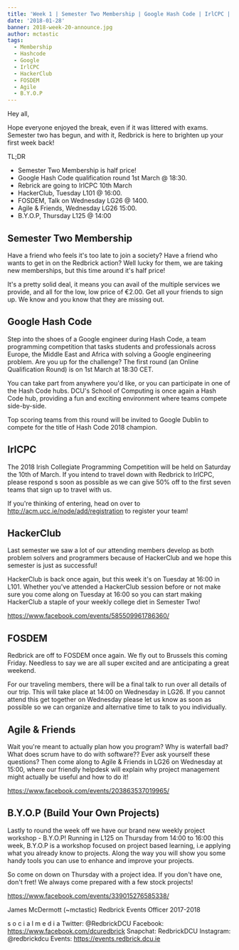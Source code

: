 ```yaml
---
title: 'Week 1 | Semester Two Membership | Google Hash Code | IrlCPC | HackerClub | FOSDEM | Agile & Friends | B.Y.O.P (Build Your Own Projects)'
date: '2018-01-28'
banner: 2018-week-20-announce.jpg
author: mctastic
tags:
  - Membership
  - Hashcode
  - Google
  - IrlCPC
  - HackerClub
  - FOSDEM
  - Agile
  - B.Y.O.P
---
```


Hey all,

Hope everyone enjoyed the break, even if it was littered with exams. Semester two has begun, and with it, Redbrick is here to brighten up your first week back!

TL;DR
  - Semester Two Membership is half price!
  - Google Hash Code qualification round 1st March @ 18:30.
  - Rebrick are going to IrlCPC 10th March
  - HackerClub, Tuesday L101 @ 16:00.
  - FOSDEM, Talk on Wednesday LG26 @ 1400.
  - Agile & Friends, Wednesday LG26 15:00.
  - B.Y.O.P, Thursday L125 @ 14:00

<!-- more -->

## Semester Two Membership

Have a friend who feels it's too late to join a society? Have a friend who wants to get in on the Redbrick action? Well lucky for them, we are taking new memberships, but this time around it's half price!

It's a pretty solid deal, it means you can avail of the multiple services we provide, and all for the low, low price of €2.00. Get all your friends to sign up. We know and you know that they are missing out.

## Google Hash Code

Step into the shoes of a Google engineer during Hash Code, a team programming competition that tasks students and professionals across Europe, the Middle East and Africa with solving a Google engineering problem. Are you up for the challenge? The first round (an Online Qualification Round) is on 1st March at 18:30 CET.

You can take part from anywhere you'd like, or you can participate in one of the Hash Code hubs. DCU's School of Computing is once again a Hash Code hub, providing a fun and exciting environment where teams compete side-by-side.

Top scoring teams from this round will be invited to Google Dublin to compete for the title of Hash Code 2018 champion.

## IrlCPC

The 2018 Irish Collegiate Programming Competition will be held on Saturday the 10th of March. If you intend to travel down with Redbrick to IrlCPC, please respond s soon as possible as we can give 50% off to the first seven teams that sign up to travel with us.

If you're thinking of entering, head on over to http://acm.ucc.ie/node/add/registration to register your team!

## HackerClub

Last semester we saw a lot of our attending members develop as both problem solvers and programmers because of HackerClub and we hope this semester is just as successful!

HackerClub is back once again, but this week it's on Tuesday at 16:00 in L101. Whether you've attended a HackerClub session before or not make sure you come along on Tuesday at 16:00 so you can start making HackerClub a staple of your weekly college diet in Semester Two!

https://www.facebook.com/events/585509961786360/

## FOSDEM

Redbrick are off to FOSDEM once again. We fly out to Brussels this coming Friday. Needless to say we are all super excited and are anticipating a great weekend.

For our traveling members, there will be a final talk to run over all details of our trip. This will take place at 14:00 on Wednesday in LG26. If you cannot attend this get together on Wednesday please let us know as soon as possible so we can organize and alternative time to talk to you individually.

## Agile & Friends
Wait you're meant to actually plan how you program? Why is waterfall bad? What does scrum have to do with software?? Ever ask yourself these questions? Then come along to Agile & Friends in LG26 on Wednesday at 15:00, where our friendly helpdesk will explain why project management might actually be useful and how to do it!

https://www.facebook.com/events/203863537019965/

## B.Y.O.P (Build Your Own Projects)

Lastly to round the week off we have our brand new weekly project workshop - B.Y.O.P! Running in L125 on Thursday from 14:00 to 16:00 this week, B.Y.O.P is a workshop focused on project based learning, i.e applying what you already know to projects. Along the way you will show you some handy tools you can use to enhance and improve your projects.

So come on down on Thursday with a project idea. If you don't have one, don't fret! We always come prepared with a few stock projects!

https://www.facebook.com/events/339015276585338/


James McDermott (~mctastic)
Redbrick Events Officer 2017-2018

s o c i a l m e d i a
Twitter: @RedbrickDCU
Facebook: https://www.facebook.com/dcuredbrick
Snapchat: RedbrickDCU
Instagram: @redbrickdcu
Events: https://events.redbrick.dcu.ie
